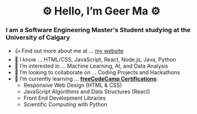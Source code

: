 <h1 align="center">⚙️ Hello, I’m Geer Ma ⚙️</h1>
<h3>I am a Software Engineering Master's Student studying at the University of Calgary </h3>

- 👍 Find out more about me at ... [my website](https://geerma.github.io/)
- 📙 I know ... HTML/CSS, JavaScript, React, Node.js, Java, Python
- 👀 I’m interested in ... Machine Learning, AI, and Data Analysis
- 💞️ I’m looking to collaborate on ... Coding Projects and Hackathons
- 🌱 I’m currently learning ... [**freeCodeCamp Certifications**](https://www.freecodecamp.org/fccc853331e-8d63-4074-bf4c-51bbb9c1e863): 
  - Responsive Web Design (HTML & CSS)
  - JavaScript Algorithms and Data Structures (React)
  - Front End Development Libraries
  - Scientific Computing with Python
